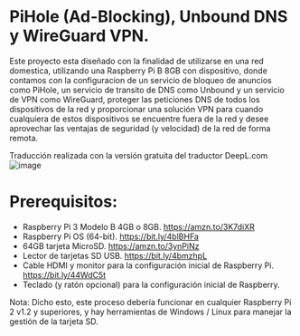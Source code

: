 # PiHole (Ad-Blocking), Unbound DNS y WireGuard VPN.
Este proyecto esta diseñado con la finalidad de utilizarse en una red domestica, utilizando una Raspberry Pi B 8GB con dispositivo, donde contamos con la configuracion de un servicio de bloqueo de anuncios como PiHole, un servicio de transito de DNS como Unbound y un servicio de VPN como WireGuard, proteger las peticiones DNS de todos los dispositivos de la red y proporcionar una solución VPN para cuando cualquiera de estos dispositivos se encuentre fuera de la red y desee aprovechar las ventajas de seguridad (y velocidad) de la red de forma remota.

Traducción realizada con la versión gratuita del traductor DeepL.com
![image](https://github.com/TecnologyCASM/PiHoleUnbound/assets/107158068/559e0e0e-a068-4243-ae4f-910319001b79)

# Prerequisitos:
* Raspberry Pi 3 Modelo B 4GB o 8GB. https://amzn.to/3K7diXR
* Raspberry Pi OS (64-bit). https://bit.ly/4blBHFa
* 64GB tarjeta MicroSD. https://amzn.to/3ynPiNz
* Lector de tarjetas SD USB. https://bit.ly/4bmzhpL
* Cable HDMI y monitor para la configuración inicial de Raspberry Pi. https://bit.ly/44WdC5t
* Teclado (y ratón opcional) para la configuración inicial de Raspberry.
  
Nota: Dicho esto, este proceso debería funcionar en cualquier Raspberry Pi 2 v1.2 y superiores, y hay herramientas de Windows / Linux para manejar la gestión de la tarjeta SD.
